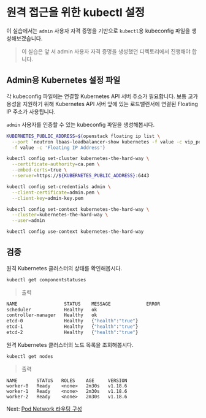 # 원격 접근을 위한 kubectl 설정

이 실습에서는 `admin` 사용자 자격 증명을 기반으로 `kubectl`용 kubeconfig 파일을 생성해보겠습니다.

> 이 실습은 앞 서 admin 사용자 자격 증명을 생성했던 디렉토리에서 진행해야 합니다.

## Admin용 Kubernetes 설정 파일

각 kubeconfig 파일에는 연결할 Kubernetes API 서버 주소가 필요합니다. 보통 고가용성을 지원하기 위해 Kubernetes API 서버 앞에 있는 로드밸런서에 연결된 Floating IP 주소가 사용됩니다.

`admin` 사용자를 인증할 수 있는 kubeconfig 파일을 생성해봅시다.

```bash
KUBERNETES_PUBLIC_ADDRESS=$(openstack floating ip list \
  --port `neutron lbaas-loadbalancer-show kubernetes -f value -c vip_port_id` \
  -f value -c 'Floating IP Address')

kubectl config set-cluster kubernetes-the-hard-way \
  --certificate-authority=ca.pem \
  --embed-certs=true \
  --server=https://${KUBERNETES_PUBLIC_ADDRESS}:6443

kubectl config set-credentials admin \
  --client-certificate=admin.pem \
  --client-key=admin-key.pem

kubectl config set-context kubernetes-the-hard-way \
  --cluster=kubernetes-the-hard-way \
  --user=admin

kubectl config use-context kubernetes-the-hard-way
```

## 검증

원격 Kubernetes 클러스터의 상태를 확인해봅시다.

```bash
kubectl get componentstatuses
```

> 출력

```bash
NAME                 STATUS    MESSAGE             ERROR
scheduler            Healthy   ok
controller-manager   Healthy   ok
etcd-0               Healthy   {"health":"true"}
etcd-1               Healthy   {"health":"true"}
etcd-2               Healthy   {"health":"true"}
```

원격 Kubernetes 클러스터의 노드 목록을 조회해봅시다.

```bash
kubectl get nodes
```

> 출력

```
NAME       STATUS   ROLES    AGE     VERSION
worker-0   Ready    <none>   2m30s   v1.18.6
worker-1   Ready    <none>   2m30s   v1.18.6
worker-2   Ready    <none>   2m30s   v1.18.6
```

Next: [Pod Network 라우팅 구성](11-pod-network-routes.md)
